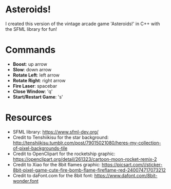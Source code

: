 # Asteroids!

I created this version of the vintage arcade game 'Asteroids!' in C++ with the SFML library for fun!

# Commands

- **Boost**: up arrow
- **Slow**: down arrow
- **Rotate Left**: left arrow
- **Rotate Right**: right arrow
- **Fire Laser**: spacebar
- **Close Window**: 'q'
- **Start/Restart Game**: 's'

# Resources
- SFML library: https://www.sfml-dev.org/
- Credit to Tenshiikisu for the star background: http://tenshiikisu.tumblr.com/post/79015021080/heres-my-collection-of-pixel-backgrounds-tile
- Credit to OpenClipart for the rocketship graphic: https://openclipart.org/detail/261323/cartoon-moon-rocket-remix-2
- Credit to Xiao for the 8bit flames graphic: https://picsart.com/i/sticker-8bit-pixel-game-cute-fire-bomb-flame-fireflame-red-240074717073212
- Credit to daFont.com for the 8bit font: https://www.dafont.com/8bit-wonder.font

